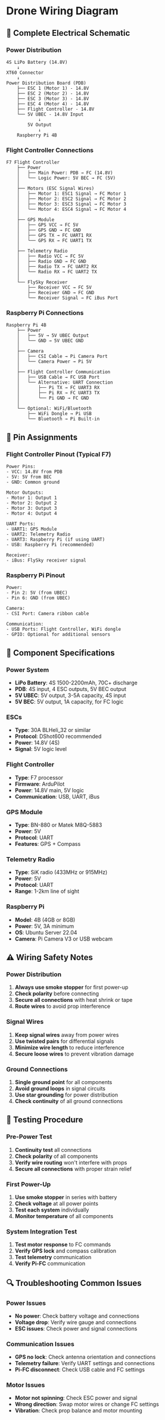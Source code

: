 # Drone Wiring Diagram

## 🔌 Complete Electrical Schematic

### Power Distribution
```
4S LiPo Battery (14.8V)
    ↓
XT60 Connector
    ↓
Power Distribution Board (PDB)
    ├── ESC 1 (Motor 1) - 14.8V
    ├── ESC 2 (Motor 2) - 14.8V
    ├── ESC 3 (Motor 3) - 14.8V
    ├── ESC 4 (Motor 4) - 14.8V
    ├── Flight Controller - 14.8V
    └── 5V UBEC - 14.8V Input
            ↓
        5V Output
            ↓
    Raspberry Pi 4B
```

### Flight Controller Connections
```
F7 Flight Controller
    ├── Power
    │   ├── Main Power: PDB → FC (14.8V)
    │   └── Logic Power: 5V BEC → FC (5V)
    │
    ├── Motors (ESC Signal Wires)
    │   ├── Motor 1: ESC1 Signal → FC Motor 1
    │   ├── Motor 2: ESC2 Signal → FC Motor 2
    │   ├── Motor 3: ESC3 Signal → FC Motor 3
    │   └── Motor 4: ESC4 Signal → FC Motor 4
    │
    ├── GPS Module
    │   ├── GPS VCC → FC 5V
    │   ├── GPS GND → FC GND
    │   ├── GPS TX → FC UART1 RX
    │   └── GPS RX → FC UART1 TX
    │
    ├── Telemetry Radio
    │   ├── Radio VCC → FC 5V
    │   ├── Radio GND → FC GND
    │   ├── Radio TX → FC UART2 RX
    │   └── Radio RX → FC UART2 TX
    │
    └── FlySky Receiver
        ├── Receiver VCC → FC 5V
        ├── Receiver GND → FC GND
        └── Receiver Signal → FC iBus Port
```

### Raspberry Pi Connections
```
Raspberry Pi 4B
    ├── Power
    │   ├── 5V → 5V UBEC Output
    │   └── GND → 5V UBEC GND
    │
    ├── Camera
    │   ├── CSI Cable → Pi Camera Port
    │   └── Camera Power → Pi 5V
    │
    ├── Flight Controller Communication
    │   ├── USB Cable → FC USB Port
    │   └── Alternative: UART Connection
    │       ├── Pi TX → FC UART3 RX
    │       ├── Pi RX → FC UART3 TX
    │       └── Pi GND → FC GND
    │
    └── Optional: WiFi/Bluetooth
        ├── WiFi Dongle → Pi USB
        └── Bluetooth → Pi Built-in
```

## 📍 Pin Assignments

### Flight Controller Pinout (Typical F7)
```
Power Pins:
- VCC: 14.8V from PDB
- 5V: 5V from BEC
- GND: Common ground

Motor Outputs:
- Motor 1: Output 1
- Motor 2: Output 2
- Motor 3: Output 3
- Motor 4: Output 4

UART Ports:
- UART1: GPS Module
- UART2: Telemetry Radio
- UART3: Raspberry Pi (if using UART)
- USB: Raspberry Pi (recommended)

Receiver:
- iBus: FlySky receiver signal
```

### Raspberry Pi Pinout
```
Power:
- Pin 2: 5V (from UBEC)
- Pin 6: GND (from UBEC)

Camera:
- CSI Port: Camera ribbon cable

Communication:
- USB Ports: Flight Controller, WiFi dongle
- GPIO: Optional for additional sensors
```

## 🔧 Component Specifications

### Power System
- **LiPo Battery**: 4S 1500-2200mAh, 70C+ discharge
- **PDB**: 4S input, 4 ESC outputs, 5V BEC output
- **5V UBEC**: 5V output, 3-5A capacity, 4S input
- **5V BEC**: 5V output, 1A capacity, for FC logic

### ESCs
- **Type**: 30A BLHeli_32 or similar
- **Protocol**: DShot600 recommended
- **Power**: 14.8V (4S)
- **Signal**: 5V logic level

### Flight Controller
- **Type**: F7 processor
- **Firmware**: ArduPilot
- **Power**: 14.8V main, 5V logic
- **Communication**: USB, UART, iBus

### GPS Module
- **Type**: BN-880 or Matek M8Q-5883
- **Power**: 5V
- **Protocol**: UART
- **Features**: GPS + Compass

### Telemetry Radio
- **Type**: SiK radio (433MHz or 915MHz)
- **Power**: 5V
- **Protocol**: UART
- **Range**: 1-2km line of sight

### Raspberry Pi
- **Model**: 4B (4GB or 8GB)
- **Power**: 5V, 3A minimum
- **OS**: Ubuntu Server 22.04
- **Camera**: Pi Camera V3 or USB webcam

## ⚠️ Wiring Safety Notes

### Power Distribution
1. **Always use smoke stopper** for first power-up
2. **Check polarity** before connecting
3. **Secure all connections** with heat shrink or tape
4. **Route wires** to avoid prop interference

### Signal Wires
1. **Keep signal wires** away from power wires
2. **Use twisted pairs** for differential signals
3. **Minimize wire length** to reduce interference
4. **Secure loose wires** to prevent vibration damage

### Ground Connections
1. **Single ground point** for all components
2. **Avoid ground loops** in signal circuits
3. **Use star grounding** for power distribution
4. **Check continuity** of all ground connections

## 🧪 Testing Procedure

### Pre-Power Test
1. **Continuity test** all connections
2. **Check polarity** of all components
3. **Verify wire routing** won't interfere with props
4. **Secure all connections** with proper strain relief

### First Power-Up
1. **Use smoke stopper** in series with battery
2. **Check voltage** at all power points
3. **Test each system** individually
4. **Monitor temperature** of all components

### System Integration Test
1. **Test motor response** to FC commands
2. **Verify GPS lock** and compass calibration
3. **Test telemetry** communication
4. **Verify Pi-FC** communication

## 🔍 Troubleshooting Common Issues

### Power Issues
- **No power**: Check battery voltage and connections
- **Voltage drop**: Verify wire gauge and connections
- **ESC issues**: Check power and signal connections

### Communication Issues
- **GPS no lock**: Check antenna orientation and connections
- **Telemetry failure**: Verify UART settings and connections
- **Pi-FC disconnect**: Check USB cable and FC settings

### Motor Issues
- **Motor not spinning**: Check ESC power and signal
- **Wrong direction**: Swap motor wires or change FC settings
- **Vibration**: Check prop balance and motor mounting
